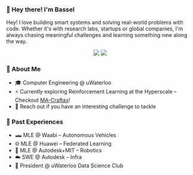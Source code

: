 ### 👋 Hey there! I'm Bassel

Hey! I love building smart systems and solving real-world problems with code. Whether it's with research labs, startups or global companies, I'm always chasing meaningful challenges and learning something new along the way.

<p align="center">
  <a href="https://www.linkedin.com/in/baselomari/"><img src="https://img.shields.io/badge/LinkedIn-Bassel%20Al%20Omari-blue?logo=linkedin" /></a>
  <a href="mailto:b2alomar@uwaterloo.ca"><img src="https://img.shields.io/badge/Email-b2alomar@uwaterloo.ca-red?logo=gmail" /></a>
</p>

### 🧠 About Me

- 🎓 Computer Engineering @ uWaterloo
- ⚡ Currently exploring Reinforcement Learning at the Hyperscale – Checkout [MA-Craftax](https://github.com/BaselOmari/MA-Craftax)!
- 🤝 Reach out if you have an interesting challenge to tackle


### 💼 Past Experiences
- 🛻 MLE @ Waabi – Autonomous Vehicles  
- 🌐 MLE @ Huawei – Federated Learning  
- 🤖 MLE @ Autodesk+MIT – Robotics
- ☁️ SWE @ Autodesk – Infra
- 🧠 President @ uWaterloo Data Science Club
